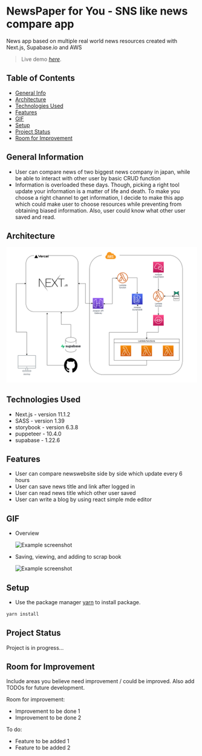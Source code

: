 # NewsPaper for You - SNS like news compare app

News app based on multiple real world news resources created with  
Next.js, Supabase.io and AWS

> Live demo [_here_](https://newspaper-for-you-v2.vercel.app/).

## Table of Contents

- [General Info](#general-information)
- [Architecture](#architecture)
- [Technologies Used](#technologies-used)
- [Features](#features)
- [GIF](#gif)
- [Setup](#setup)
- [Project Status](#project-status)
- [Room for Improvement](#room-for-improvement)
<!-- * [License](#license) -->

## General Information

- User can compare news of two biggest news company in japan, while be able to
  interact with other user by basic CRUD function
- Information is overloaded these days. Though, picking a right tool update your information is a matter of life and death. To make you choose a right channel to get information, I decide to make this app which could make user to choose resources while preventing from obtaining biased information. Also, user could know what other user saved and read.

## Architecture

![Example screenshot](./a.drawio.png)

## Technologies Used

- Next.js - version 11.1.2
- SASS - version 1.39
- storybook - version 6.3.8
- puppeteer - 10.4.0
- supabase - 1.22.6

## Features

- User can compare newswebsite side by side which update every 6 hours
- User can save news title and link after logged in
- User can read news title which other user saved
- User can write a blog by using react simple mde editor

## GIF

- Overview

  ![Example screenshot](https://media.giphy.com/media/KpTbqo1kqOZ9LvjTME/giphy.gif)

- Saving, viewing, and adding to scrap book

  ![Example screenshot](https://media.giphy.com/media/nEjcL6KGUwQO86TzUh/giphy.gif)

<!-- If you have screenshots you'd like to share, include them here. -->

## Setup

- Use the package manager [yarn](https://yarnpkg.com/) to install package.

```bash
yarn install
```

## Project Status

Project is in progress...

## Room for Improvement

Include areas you believe need improvement / could be improved. Also add TODOs for future development.

Room for improvement:

- Improvement to be done 1
- Improvement to be done 2

To do:

- Feature to be added 1
- Feature to be added 2

<!-- Optional -->
<!-- ## License -->
<!-- This project is open source and available under the [... License](). -->

<!-- You don't have to include all sections - just the one's relevant to your project -->
